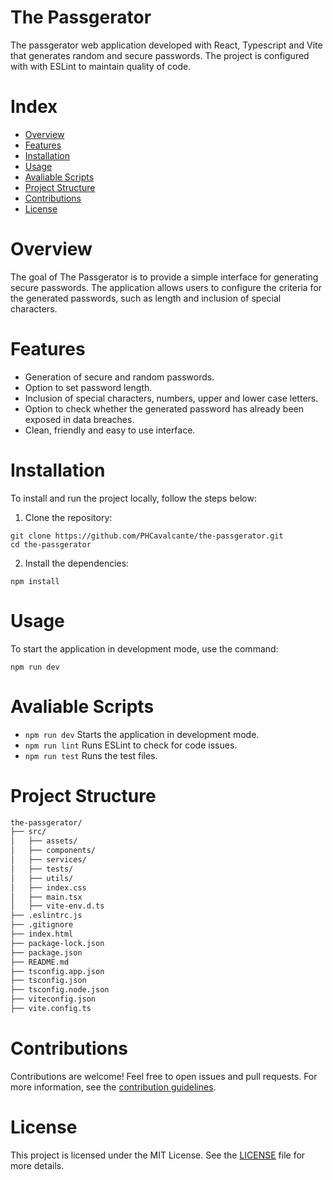 # The Passgerator

The passgerator web application developed with React, Typescript and Vite that generates random and secure passwords. The project is configured with with ESLint to maintain quality of code.

# Index

- [Overview](#Overview)
- [Features](#Features)
- [Installation](#Installation)
- [Usage](#Usage)
- [Avaliable Scripts](#Avaliable%20Scripts)
- [Project Structure](#Project%20Structure)
- [Contributions](#Contributions)
- [License](#LICENSE)

# Overview

The goal of The Passgerator is to provide a simple interface for generating secure passwords. The application allows users to configure the criteria for the generated passwords, such as length and inclusion of special characters.

# Features

- Generation of secure and random passwords.
- Option to set password length.
- Inclusion of special characters, numbers, upper and lower case letters.
- Option to check whether the generated password has already been exposed in data breaches.
- Clean, friendly and easy to use interface.

# Installation

To install and run the project locally, follow the steps below:

1. Clone the repository: 

```
git clone https://github.com/PHCavalcante/the-passgerator.git
cd the-passgerator
```
2. Install the dependencies:
```
npm install
```

# Usage

To start the application in development mode, use the command:

```
npm run dev
```

# Avaliable Scripts

- `` npm run dev `` Starts the application in development mode.
- `` npm run lint `` Runs ESLint to check for code issues.
- `` npm run test `` Runs the test files.

# Project Structure
```bash
the-passgerator/
├── src/
│   ├── assets/
│   ├── components/
│   ├── services/
│   ├── tests/
│   ├── utils/
│   ├── index.css
│   ├── main.tsx
│   ├── vite-env.d.ts
├── .eslintrc.js
├── .gitignore
├── index.html
├── package-lock.json
├── package.json
├── README.md
├── tsconfig.app.json
├── tsconfig.json
├── tsconfig.node.json
├── viteconfig.json
├── vite.config.ts
```

# Contributions

Contributions are welcome! Feel free to open issues and pull requests. For more information, see the [contribution guidelines](.github\CONTRIBUTING.md).

# License

This project is licensed under the MIT License. See the [LICENSE](./LICENSE) file for more details.